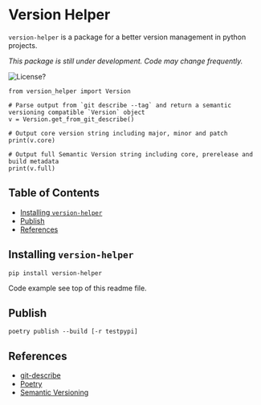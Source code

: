 # Version Helper

`version-helper` is a package for a better version management in python projects.

_This package is still under development. Code may change frequently._

![License?][shield-license]

    from version_helper import Version

    # Parse output from `git describe --tag` and return a semantic versioning compatible `Version` object
    v = Version.get_from_git_describe()

    # Output core version string including major, minor and patch
    print(v.core)

    # Output full Semantic Version string including core, prerelease and build metadata
    print(v.full)

## Table of Contents

- [Installing `version-helper`](#installing-version-helper)
- [Publish](#publish)
- [References](#references)

## Installing `version-helper`

    pip install version-helper

Code example see top of this readme file.

## Publish

    poetry publish --build [-r testpypi]

## References

- [git-describe](https://git-scm.com/docs/git-describe)
- [Poetry](https://python-poetry.org/)
- [Semantic Versioning](https://semver.org/)



[shield-license]: https://img.shields.io/badge/license-MIT-blue.svg "MIT License"
